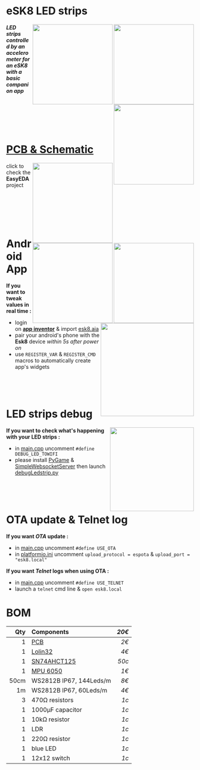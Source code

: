 # eSK8 LED strips
<img src="https://media.giphy.com/media/IhCHKo42Hx7WFkRmzQ/giphy.gif" height="215" align="right"><img src="https://media.giphy.com/media/fY5xLxGayUptPZuTfG/giphy.gif" height="215" align="right"><img src="https://media.giphy.com/media/RfYtkG17dUJyVmbPet/giphy.gif" height="215" align="right">

***LED strips controlled by an accelerometer for an eSK8 with a basic companion app***
<p>&nbsp;</p>  <p>&nbsp;</p>   <p>&nbsp;</p>  

# [PCB & Schematic](https://easyeda.com/seb.morin/esk8) 
[<img src="https://image.easyeda.com/histories/aaf838e4a54c468f9502dc529522ac38.png" height="215" align="right">](https://easyeda.com/seb.morin/esk8)[<img src="https://i.imgur.com/bn5Pk2N.jpg" height="215" align="right">](https://easyeda.com/seb.morin/esk8)[<img src="https://i.imgur.com/fsrZ5Zs.jpg" height="215" align="right">](https://easyeda.com/seb.morin/esk8)

click to check the **EasyEDA** project

<p>&nbsp;</p>  <p>&nbsp;</p>   <p>&nbsp;</p>  

# Android App 
<img src="https://i.imgur.com/sUIXf7x.jpg" height="250" align="right">

**If you want to tweak values in real time :**
* login on **[app inventor](http://ai2.appinventor.mit.edu/)** & import [esk8.aia](https://github.com/sebdelsol/Esk8/blob/master/esk8.aia)
* pair your android's phone with the **Esk8** device *within 5s after power on*
* use `REGISTER_VAR` & `REGISTER_CMD` macros to automatically create app's widgets
<p>&nbsp;</p>  <p>&nbsp;</p>  

# LED strips debug
<img src="https://media.giphy.com/media/eJFgXPfn9yUhgEfCkM/giphy.gif" height="225" align="right">

**If you want to check what's happening with your LED strips :**
* in [main.cpp](https://github.com/sebdelsol/Esk8/blob/master/src/main.cpp) uncomment `#define DEBUG_LED_TOWIFI`
* please install [PyGame](https://www.pygame.org) & [SimpleWebsocketServer](https://pypi.org/project/simple-websocket-server) then launch [debugLedstrip.py](https://github.com/sebdelsol/Esk8/blob/master/DebugLedstrip.py)

<p>&nbsp;</p>  <p>&nbsp;</p>

# OTA update & Telnet log
**If you want *OTA* update :**
* in [main.cpp](https://github.com/sebdelsol/Esk8/blob/master/src/main.cpp) uncomment `#define USE_OTA`
* in [platformio.ini](https://github.com/sebdelsol/Esk8/blob/master/platformio.ini) uncomment `upload_protocol = espota` & `upload_port = "esk8.local"`

**If you want *Telnet* logs when using OTA :**
* in [main.cpp](https://github.com/sebdelsol/Esk8/blob/master/src/main.cpp) uncomment `#define USE_TELNET`
* launch a  `telnet` cmd line & `open esk8.local`

# BOM

Qty | Components | *20€*
---:| :---| ---:
1|[PCB](https://easyeda.com/seb.morin/esk8)| *2€*
1|[Lolin32](https://wiki.wemos.cc/products:lolin32:lolin32)| *4€*
1|[SN74AHCT125](https://www.ti.com/product/SN74AHCT125) | *50c*
1|[MPU 6050](https://invensense.tdk.com/products/motion-tracking/6-axis/mpu-6050/) | *1€*
50cm|WS2812B IP67, 144Leds/m | *8€*
1m|WS2812B IP67, 60Leds/m | *4€*
3|470Ω resistors | *1c*
1|1000μF capacitor | *1c*
1|10kΩ resistor | *1c*
1|LDR | *1c*
1|220Ω resistor | *1c*
1|blue LED | *1c*
1|12x12 switch | *1c*

